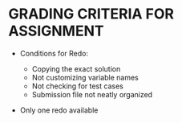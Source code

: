 # GRADING CRITERIA FOR ASSIGNMENT

- Conditions for Redo:
  - Copying the exact solution
  - Not customizing variable names 
  - Not checking for test cases 
  - Submission file not neatly organized
  
- Only one redo available
